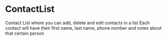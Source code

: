 # ContactList
Contact List where you can add, delete and edit contacts in a list
Each contact will have their first name, last name, phone number and notes about that certain person
